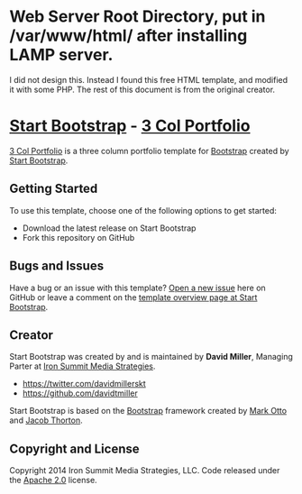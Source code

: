 # Web Server Root Directory, put in /var/www/html/ after installing LAMP server.


I did not design this. Instead I found this free HTML template, and modified it with some PHP. The rest of this document is from the original creator.


# [Start Bootstrap](http://startbootstrap.com/) - [3 Col Portfolio](http://startbootstrap.com/template-overviews/3-col-portfolio/)

[3 Col Portfolio](http://startbootstrap.com/template-overviews/3-col-portfolio/) is a three column portfolio template for [Bootstrap](http://getbootstrap.com/) created by [Start Bootstrap](http://startbootstrap.com/).

## Getting Started

To use this template, choose one of the following options to get started:
* Download the latest release on Start Bootstrap
* Fork this repository on GitHub

## Bugs and Issues

Have a bug or an issue with this template? [Open a new issue](https://github.com/IronSummitMedia/startbootstrap-3-col-portfolio/issues) here on GitHub or leave a comment on the [template overview page at Start Bootstrap](http://startbootstrap.com/template-overviews/3-col-portfolio/).

## Creator

Start Bootstrap was created by and is maintained by **David Miller**, Managing Parter at [Iron Summit Media Strategies](http://www.ironsummitmedia.com/).

* https://twitter.com/davidmillerskt
* https://github.com/davidtmiller

Start Bootstrap is based on the [Bootstrap](http://getbootstrap.com/) framework created by [Mark Otto](https://twitter.com/mdo) and [Jacob Thorton](https://twitter.com/fat).

## Copyright and License

Copyright 2014 Iron Summit Media Strategies, LLC. Code released under the [Apache 2.0](https://github.com/IronSummitMedia/startbootstrap-3-col-portfolio/blob/gh-pages/LICENSE) license.